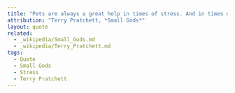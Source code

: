 ```yaml
---
title: "Pets are always a great help in times of stress. And in times of starvation too, o'course"
attribution: "Terry Pratchett, *Small Gods*"
layout: quote
related:
  - _wikipedia/Small_Gods.md
  - _wikipedia/Terry_Pratchett.md
tags:
  - Quote
  - Small Gods
  - Stress
  - Terry Pratchett
---
```


